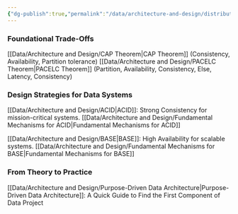 ```yaml
---
{"dg-publish":true,"permalink":"/data/architecture-and-design/distributed-system-theory-and-design/","title":"Distributed Systems: Theory and Design"}
---
```


### Foundational Trade-Offs
[[Data/Architecture and Design/CAP Theorem\|CAP Theorem]] (Consistency, Availability, Partition tolerance)
[[Data/Architecture and Design/PACELC Theorem\|PACELC Theorem]] (Partition, Availability, Consistency, Else, Latency, Consistency)
### Design Strategies for Data Systems
[[Data/Architecture and Design/ACID\|ACID]]: Strong Consistency for mission-critical systems.
[[Data/Architecture and Design/Fundamental Mechanisms for ACID\|Fundamental Mechanisms for ACID]]

[[Data/Architecture and Design/BASE\|BASE]]: High Availability for scalable systems.
[[Data/Architecture and Design/Fundamental Mechanisms for BASE\|Fundamental Mechanisms for BASE]]

### From Theory to Practice
[[Data/Architecture and Design/Purpose-Driven Data Architecture\|Purpose-Driven Data Architecture]]: A Quick Guide to Find the First Component of Data Project







